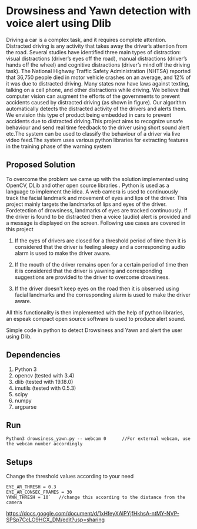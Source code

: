 # Drowsiness and Yawn detection with voice alert using Dlib

Driving a car is a complex task, and it requires complete attention. Distracted driving is any activity
that takes away the driver’s attention from the road. Several studies have identified three main types
of distraction: visual distractions (driver’s eyes off the road), manual distractions (driver’s hands off
the wheel) and cognitive distractions (driver’s mind off the driving task).
The National Highway Traffic Safety Administration (NHTSA) reported that 36,750 people died in
motor vehicle crashes on an average, and 12% of it was due to distracted driving.
Many states now have laws against texting, talking on a cell phone, and other distractions while
driving. We believe that computer vision can augment the efforts of the governments to prevent
accidents caused by distracted driving (as shown in figure). Our algorithm automatically detects the
distracted activity of the drivers and alerts them. We envision this type of product being embedded
in cars to prevent accidents due to distracted driving.This project aims to recognize unsafe
behaviour and send real time feedback to the driver using short sound alert etc.The system can be
used to classify the behaviour of a driver via live video feed.The system uses various python
libraries for extracting features in the training phase of the warning system

## Proposed Solution

To overcome the problem we came up with the solution implemented using OpenCV, DLib
and other open source libraries . Python is used as a language to implement the idea.
A web camera is used to continuously track the facial landmark and movement of eyes and
lips of the driver. This project mainly targets the landmarks of lips and eyes of the driver. Fordetection of drowsiness, landmarks of eyes are tracked continuously. If the driver is found to
be distracted then a voice (audio) alert is provided and a message is displayed on the screen.
Following use cases are covered in this project
1. If the eyes of drivers are closed for a threshold period of time then it is considered that the
driver is feeling sleepy and a corresponding audio alarm is used to make the driver aware.

2. If the mouth of the driver remains open for a certain period of time then it is considered that
the driver is yawning and corresponding suggestions are provided to the driver to overcome
drowsiness.
3. If the driver doesn't keep eyes on the road then it is observed using facial landmarks and the
corresponding alarm is used to make the driver aware.

All this functionality is then implemented with the help of python libraries, an espeak compact
open source software is used to produce alert sound.

Simple code in python to detect Drowsiness and Yawn and alert the user using Dlib.

## Dependencies

1. Python 3
2. opencv (tested with 3.4) 
3. dlib	(tested with 19.18.0)
4. imutils (tested with 0.5.3)
5. scipy
6. numpy
7. argparse

## Run 

```
Python3 drowsiness_yawn.py -- webcam 0		//For external webcam, use the webcam number accordingly
```

## Setups

Change the threshold values according to your need
```
EYE_AR_THRESH = 0.3
EYE_AR_CONSEC_FRAMES = 30
YAWN_THRESH = 10`	//change this according to the distance from the camera
```

https://docs.google.com/document/d/1xHfeyXAlPYjfHkhsA-ntMY-NVP-SPSp7CcLO9HCX_DM/edit?usp=sharing


